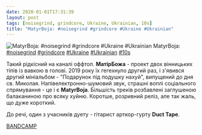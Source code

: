 ```yaml
---
date: 2020-01-01T17:31:39
layout: post
tags: [noisegrind, grindcore, Ukraine, Ukrainian, 10s]
title: "MatyrBoja: #noisegrind #grindcore #Ukraine #Ukrainian"
---
```

![MatyrBoja: #noisegrind #grindcore #Ukraine #Ukrainian](https://res.cloudinary.com/vast-space-unexplored/image/upload/q_auto,dpr_auto,w_auto/photos/photo_841_01-01-2020_17-31-39.jpg)
MatyrBoja: [#noisegrind](/tags/#noisegrind) [#grindcore](/tags/#grindcore) [#Ukraine](/tags/#Ukraine) [#Ukrainian](/tags/#Ukrainian) [#10s](/tags/#10s)

Такий рідкісний на каналі оффтоп. **МатірБожа** - проект двох вінницьких тіпів із вавкою в голові. 2019 року їх гегехнуло другий раз, і з&#39;явився другий мініальбом - &quot;Подарунок під подушку нахуй&quot;, випущений до дня св. Миколая. Напівелектронно-шумовий звук, страшні воплі соціального спрямування - це і є **MatyrBoja**. Більшість треків розбавлені заглушеною балаканиною про всяку хуйню. Коротше, розривний реліз, але так жаль, що дуже короткий.

До речі, один з учасників дуету - гітарист арткор-гурту **Duct Tape**.

[BANDCAMP](https://matyrboja.bandcamp.com/album/podarunok-pid-podushku-nahui)
